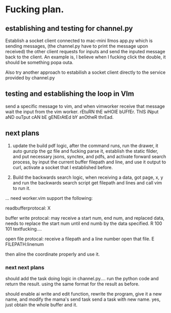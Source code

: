 # Fucking plan.

## establishing and testing for channel.py
Establish a socket client connected to mac-mini llmos app.py which is sending messages, (the channel.py have to print the message upon received) the other client requests for inputs and send the inputed message back to the client. An example is, I believe when I fucking click the double, it should be something popa outa.

Also try another approach to estabilish a socket client directly to the service provided by channel.py

## testing and establishing the loop in VIm

send a specific message to vim, and when vimworker receive that message wait the input from the vim worker. rEtuRN thE wHOlE bUFfEr. ThIS iNput aND ouTput cAN bE gENErAtEd bY anOtheR thrEad.


## next plans

1. update the build pdf logic, after the command runs, run the drawer, it auto gunzip the gz file and fucking parse it, establish the static filder, and put necessary jsons, synctex, and pdfs, and activate forward search process, by input the current buffer filepath and line, and use it output to curl, activate a socket that I established before. 


2. Build the backwards search logic, when receiving a data, got page, x, y and run the backwards search script get filepath and lines and call vim to run it. 


... need worker.vim support the following:

readbufferprotocal:  X    

buffer write protocal: may receive a start num, end num, and replaced data, needs to replace the start num until end numb by the data specified.   R 100 101 textfucking....

open file protocal: receive a filepath and a line number open that file.  E FILEPATH:linenum

then aline the coordinate properly and use it.

### next next plans

should add the task doing logic in channel.py....    run the python code and return the result. using the same format for the result as before.

should enable ai write and edit function, rewrite the program, give it a new name, and modify the mama's send task send a task with new name.  yes, just obtain the whole buffer and it. 
